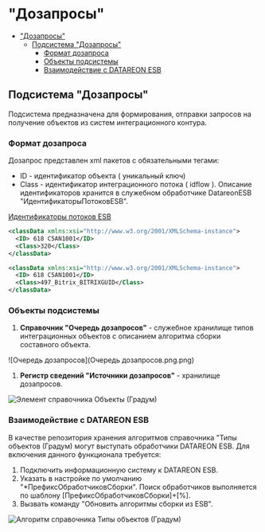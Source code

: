 # "Дозапросы"

- ["Дозапросы"](#дозапросы)
  - [Подсистема "Дозапросы"](#подсистема-дозапросы)
    - [Формат дозапроса](#формат-дозапроса)
    - [Объекты подсистемы](#объекты-подсистемы)
    - [Взаимодействие с DATAREON ESB](#взаимодействие-с-datareon-esb)

## Подсистема "Дозапросы"

Подсистема предназначена для формирования, отправки запросов на получение объектов из систем интеграционного контура.

### Формат дозапроса

Дозапрос представлен xml пакетов с обязательными тегами:

- ID - идентификатор объекта ( уникальный ключ)
- Class - идентификатор интеграционного потока ( idflow ). Описание идентификаторов хранится в служебном обработчике DatareonESB "ИдентификаторыПотоковESB".

[Идентификаторы потоков ESB](ИдентификаторыПотоковESB.bsl.png)

```xml
<classData xmlns:xsi="http://www.w3.org/2001/XMLSchema-instance">
  <ID> 618 C5AN1001</ID>
  <Class>320</Class>
</classData>

<classData xmlns:xsi="http://www.w3.org/2001/XMLSchema-instance">
  <ID> 618 C5AN1001</ID>
  <Class>497_Bitrix_BITRIXGUID</Class>
</classData>
```



### Объекты подсистемы

1. **Справочник "Очередь дозапросов"** - служебное хранилище типов интеграционных объектов с описанием алгоритма сборки составного объекта.

![Очередь дозапросов](Очередь дозапросов.png.png)

1. **Регистр сведений "Источники дозапросов"** - хранилище дозапросов.

![Элемент справочника Объекты (Градум)  ](ЭлементСправочникаОбъекты.png)

### Взаимодействие с DATAREON ESB

В качестве репозитория хранения алгоритмов справочника "Типы объектов (Градум) могут выступать обработчики DATAREON ESB.
Для включения данного функционала требуется:

1. Подключить информационную систему к DATAREON ESB.
2. Указать в настройке по умолчанию "*ПрефиксОбработчиковСборки". Поиск обработчиков выполняется по шаблону [ПрефиксОбработчиковСборки]+[%].
3. Вызвать команду "Обновить алгоритмы сборки из ESB".

![Алгоритм справочника Типы объектов (Градум)](АлгоритмыТипыОбъектов.png)
